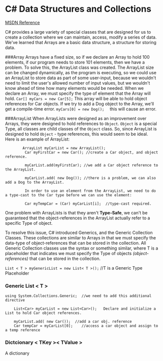 # C# Data Structures and Collections

[MSDN Reference](https://msdn.microsoft.com/en-us/library/7y3x785f.aspx)

C# provides a large variety of special classes that are designed for us to create a collection where we can maintain, access, modify a series of data.  We've learned that Arrays are a basic data structure, a structure for storing data.  

###Array
Arrays have a fixed size, so if we declare an Array to hold 100 elements, if our program needs to store 101 elements, then we have a problem.  To solve this, the ArrayList class was created.  The ArrayList size can be changed dynamically, as the program is executing, so we could use an ArrayList to store data as part of some user-input, because we wouldn't need to limit the user's allowed number of input values, but we wouldn't know ahead of time how many elements would be needed.    When we declare an Array, we must specify the type of element that the Array will hold.  `Car[] myCars = new Car[5];` This array will be able to hold object references for Car objects.  If we try to add a Dog object to the Array, we'll get a compile-time error.   `myCars[0] = new Dog();  ` this will cause an error.  

###ArrayList
When ArrayLists were designed as an improvement over Arrays, they were designed to hold references to `Object`.  `Object` is a special Type, all classes are child classes of the `Object` class.  So, since ArrayList is designed to hold `Object` - type references, this would seem to be ideal.  
Here is an example of ArrayList:

```
        ArrayList myCarList = new ArrayList();
         Car myFirstCar = new Car(); //create a Car object, and object reference.
         
         myCarList.add(myFirstCar); //we add a Car object reference to the ArrayList.
         
         myCarList.add( new Dog()); //there is a problem, we can also add a Dog to the ArrayList.
         
         In order to use an element from the ArrayList, we need to do a type-cast to the Car type before we can use the element:
         
         Car myTempCar = (Car) myCarList[i];  //type-cast required.
```

One problem with ArrayLists is that they aren't **Type-Safe**, we can't be guaranteed that the object-references in the ArrayList actually refer to a specific Type of object. 

To resolve this issue, C# introduced Generics, and the Generic Collection Classes.  These collections are similar to Arrays in that we must specify the data-type of object-references that can be stored in the collection.  All Generic Collection classes use the syntax <T> or something similar, where T is a placeholder that indicates we must specify the Type of objects *(object-references)* that can be stored in the collection.

``List < T > myGenericList = new List< T >();``  //T is a Generic Type Placeholder

### Generic List < T >

```
using System.Collections.Generic;  //we need to add this additional directive
    
    List<Car> myCarList = new List<Car>();   Declare and initialize a List to hold Car object references.
    
    myCarList.add( new Car());  //add a car obj. reference
    Car tempCar = myCarList[0];    //access a car object and assign to a temp reference
 ```   
 
 ### Dictcionary < TKey >< TValue >
 
 A dictionary 
    
           